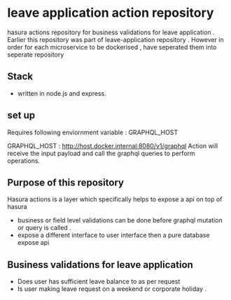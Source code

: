 # leave application action repository
hasura actions repository for business validations for leave application .
Earlier this repository was part of leave-application repository .
However in order for each microservice  to be dockerised , have seperated them into seperate repository

## Stack
 * written in node.js and express.

## set up 
   Requires following enviornment variable : GRAPHQL_HOST
   
   GRAPHQL_HOST : http://host.docker.internal:8080/v1/graphql 
   Action will receive the input payload and call the graphql queries to perform operations.

## Purpose of this repository
Hasura actions is a layer which specifically helps to expose a api on top of hasura 
  * business or field level validations can be done before graphql mutation or query is called .
  * expose a different interface to user interface then a pure database expose api

## Business validations for leave application 
  * Does user has sufficient leave balance to as per request
  * Is user making leave request on a weekend or corporate holiday .

